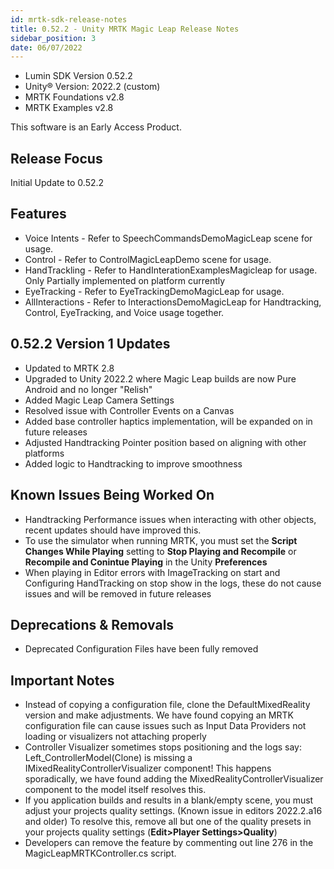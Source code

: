 ```yaml
---
id: mrtk-sdk-release-notes
title: 0.52.2 - Unity MRTK Magic Leap Release Notes
sidebar_position: 3
date: 06/07/2022
---
```


* Lumin SDK Version 0.52.2
* Unity® Version: 2022.2 (custom)
* MRTK Foundations v2.8
* MRTK Examples v2.8

This software is an Early Access Product.

## Release Focus

Initial Update to 0.52.2

## Features

* Voice Intents - Refer to SpeechCommandsDemoMagicLeap scene for usage.
* Control - Refer to ControlMagicLeapDemo scene for usage.
* HandTrackling - Refer to HandInterationExamplesMagicleap for usage. Only Partially implemented on platform currently
* EyeTracking - Refer to EyeTrackingDemoMagicLeap for usage.
* AllInteractions - Refer to InteractionsDemoMagicLeap for Handtracking, Control, EyeTracking, and Voice usage together.

## 0.52.2 Version 1 Updates

* Updated to MRTK 2.8
* Upgraded to Unity 2022.2 where Magic Leap builds are now Pure Android and no longer "Relish"
* Added Magic Leap Camera Settings
* Resolved issue with Controller Events on a Canvas
* Added base controller haptics implementation, will be expanded on in future releases
* Adjusted Handtracking Pointer position based on aligning with other platforms
* Added logic to Handtracking to improve smoothness

## Known Issues Being Worked On

* Handtracking Performance issues when interacting with other objects, recent updates should have improved this.
* To use the simulator when running MRTK, you must set the **Script Changes While Playing** setting to **Stop Playing and Recompile** or **Recompile and Conintue Playing** in the Unity **Preferences**
* When playing in Editor errors with ImageTracking on start and Configuring HandTracking on stop show in the logs, these do not cause issues and will be removed in future releases

## Deprecations & Removals

* Deprecated Configuration Files have been fully removed

## Important Notes

* Instead of copying a configuration file, clone the DefaultMixedReality version and make adjustments. We have found copying an MRTK configuration file can cause issues such as Input Data Providers not loading or visualizers not attaching properly
* Controller Visualizer sometimes stops positioning and the logs say: Left_ControllerModel(Clone) is missing a IMixedRealityControllerVisualizer component! This happens sporadically, we have found adding the MixedRealityControllerVisualizer component to the model itself resolves this.
* If you application builds and results in a blank/empty scene, you must adjust your projects quality settings. (Known issue in editors 2022.2.a16 and older) To resolve this, remove all but one of the quality presets in your projects quality settings (**Edit>Player Settings>Quality**)
* Developers can remove the feature by commenting out line 276 in the MagicLeapMRTKController.cs script.

